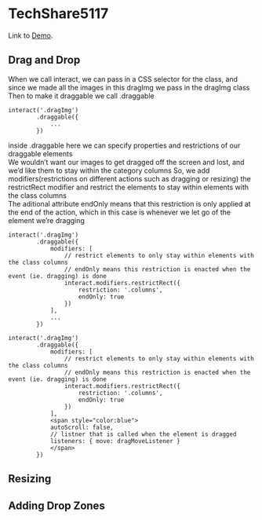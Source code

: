 # TechShare5117
Link to [Demo](https://youtube.com/).
## Drag and Drop
When we call interact, we can pass in a CSS selector for the class, and since we made all the images in this dragImg we pass in the dragImg class
Then to make it draggable we call .draggable

```
interact('.dragImg')
        .draggable({
            ...
        })
```
inside .draggable here we can specify properties and restrictions of our draggable elements\
We wouldn’t want our images to get dragged off the screen and lost, and we’d like them to stay within the category columns 
So, we add modifiers(restrictions on different actions such as dragging or resizing) the restrictRect modifier and restrict the elements to stay within elements with the class columns\
The aditional attribute endOnly means that this restriction is only applied at the end of the action, which in this case is whenever we let go of the element we’re dragging

```
interact('.dragImg')
        .draggable({
            modifiers: [
                // restrict elements to only stay within elements with the class columns
                // endOnly means this restriction is enacted when the event (ie. dragging) is done
                interact.modifiers.restrictRect({
                    restriction: '.columns',
                    endOnly: true
                })
            ],
            ...
        })
```


```
interact('.dragImg')
        .draggable({
            modifiers: [
                // restrict elements to only stay within elements with the class columns
                // endOnly means this restriction is enacted when the event (ie. dragging) is done
                interact.modifiers.restrictRect({
                    restriction: '.columns',
                    endOnly: true
                })
            ],
            <span style="color:blue">
            autoScroll: false,
            // listner that is called when the element is dragged
            listeners: { move: dragMoveListener }
            </span>
        })
```
## Resizing
## Adding Drop Zones

